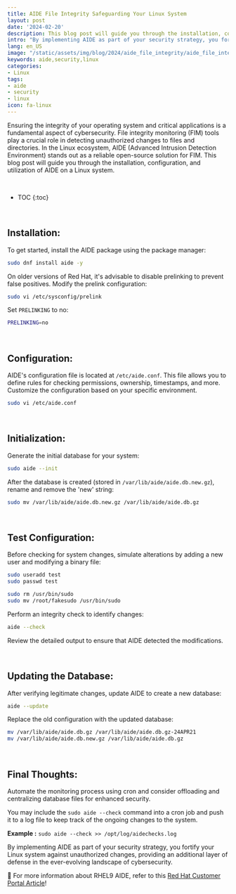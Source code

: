 ```yaml
---
title: AIDE File Integrity Safeguarding Your Linux System
layout: post
date: '2024-02-20'
description: This blog post will guide you through the installation, configuration, and utilization of AIDE on a Linux system.
intro: "By implementing AIDE as part of your security strategy, you fortify your Linux system against unauthorized changes, providing an additional layer of defense in the ever-evolving landscape of cybersecurity."
lang: en_US
image: "/static/assets/img/blog/2024/aide_file_integrity/aide_file_integrity.jpg"
keywords: aide,security,linux
categories:
- Linux
tags:
- aide
- security
- linux
icon: fa-linux
---
```



Ensuring the integrity of your operating system and critical applications is a fundamental aspect of cybersecurity. File integrity monitoring (FIM) tools play a crucial role in detecting unauthorized changes to files and directories. In the Linux ecosystem, AIDE (Advanced Intrusion Detection Environment) stands out as a reliable open-source solution for FIM. This blog post will guide you through the installation, configuration, and utilization of AIDE on a Linux system.

<br>

* TOC 
{:toc}

<br>

## Installation:

To get started, install the AIDE package using the package manager:

```bash
sudo dnf install aide -y
```

On older versions of Red Hat, it's advisable to disable prelinking to prevent false positives. Modify the prelink configuration:

```bash
sudo vi /etc/sysconfig/prelink
```

Set `PRELINKING` to no:

```bash
PRELINKING=no
```

<br>

## Configuration:

AIDE's configuration file is located at `/etc/aide.conf`. This file allows you to define rules for checking permissions, ownership, timestamps, and more. Customize the configuration based on your specific environment.

```bash
sudo vi /etc/aide.conf
```

<br>

## Initialization:

Generate the initial database for your system:

```bash
sudo aide --init
```

After the database is created (stored in `/var/lib/aide/aide.db.new.gz`), rename and remove the 'new' string:

```bash
sudo mv /var/lib/aide/aide.db.new.gz /var/lib/aide/aide.db.gz
```

<br>

## Test Configuration:

Before checking for system changes, simulate alterations by adding a new user and modifying a binary file:

```bash
sudo useradd test
sudo passwd test

sudo rm /usr/bin/sudo
sudo mv /root/fakesudo /usr/bin/sudo
```

Perform an integrity check to identify changes:

```bash
aide --check
```

Review the detailed output to ensure that AIDE detected the modifications.

<br>

## Updating the Database:

After verifying legitimate changes, update AIDE to create a new database:

```bash
aide --update
```

Replace the old configuration with the updated database:


```bash
mv /var/lib/aide/aide.db.gz /var/lib/aide/aide.db.gz-24APR21
mv /var/lib/aide/aide.db.new.gz /var/lib/aide/aide.db.gz
```

<br>

## Final Thoughts:

Automate the monitoring process using cron and consider offloading and centralizing database files for enhanced security.

You may include the `sudo aide --check` command into a cron job and push it to a log file to keep track of the ongoing changes to the system.

**Example :** `sudo aide --check >> /opt/log/aidechecks.log`

By implementing AIDE as part of your security strategy, you fortify your Linux system against unauthorized changes, providing an additional layer of defense in the ever-evolving landscape of cybersecurity.


📝 For more information about RHEL9 AIDE, refer to this [Red Hat Customer Portal Article](https://access.redhat.com/documentation/en-us/red_hat_enterprise_linux/9/html/security_hardening/checking-integrity-with-aide_security-hardening)!


